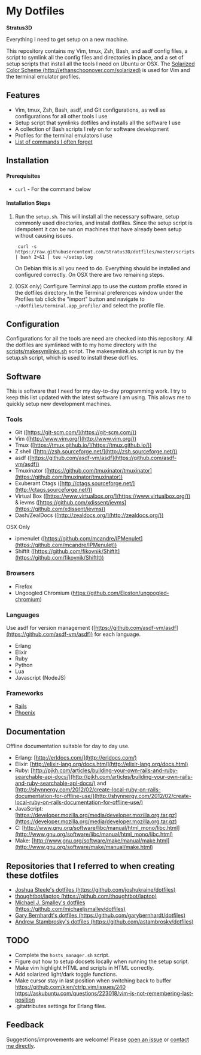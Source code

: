 My Dotfiles
===========

**Stratus3D**

Everything I need to get setup on a new machine.

This repository contains my Vim, tmux, Zsh, Bash, and asdf config files, a script to symlink all the config files and directories in place, and a set of setup scripts that install all the tools I need on Ubuntu or OSX. The [Solarized Color Scheme (http://ethanschoonover.com/solarized)](http://ethanschoonover.com/solarized) is used for Vim and the terminal emulator profiles.

## Features

* Vim, tmux, Zsh, Bash, asdf, and Git configurations, as well as configurations for all other tools I use
* Setup script that symlinks dotfiles and installs all the software I use
* A collection of Bash scripts I rely on for software development
* Profiles for the terminal emulators I use
* [List of commands I often forget](docs/useful_commands.md)

## Installation

#### Prerequisites

* `curl` - For the command below

#### Installation Steps

1. Run the `setup.sh`. This will install all the necessary software, setup commonly used directories, and install dotfiles. Since the setup script is idempotent it can be run on machines that have already been setup without causing issues.

        curl -s https://raw.githubusercontent.com/Stratus3D/dotfiles/master/scripts/setup.sh | bash 2>&1 | tee ~/setup.log

    On Debian this is all you need to do. Everything should be installed and configured correctly. On OSX there are two remaining steps.


2. (OSX only) Configure Terminal.app to use the custom profile stored in the dotfiles directory. In the Terminal preferences window under the Profiles tab click the "import" button and navigate to `~/dotfiles/terminal.app_profile/` and select the profile file.

## Configuration

Configurations for all the tools are need are checked into this repository. All the dotfiles are symlinked with to my home directory with the [scripts/makesymlinks.sh](scripts/makesymlinks.sh) script. The makesymlink.sh script is run by the setup.sh script, which is used to install these dotfiles.

## Software

This is software that I need for my day-to-day programming work. I try to keep this list updated with the latest software I am using. This allows me to quickly setup new development machines.

### Tools

* Git ([https://git-scm.com/](https://git-scm.com/))
* Vim ([http://www.vim.org/](http://www.vim.org/))
* Tmux ([https://tmux.github.io/](https://tmux.github.io/))
* Z shell ([http://zsh.sourceforge.net/](http://zsh.sourceforge.net/))
* asdf ([https://github.com/asdf-vm/asdf](https://github.com/asdf-vm/asdf))
* Tmuxinator ([https://github.com/tmuxinator/tmuxinator](https://github.com/tmuxinator/tmuxinator))
* Exuberant Ctags ([http://ctags.sourceforge.net/](http://ctags.sourceforge.net/))
* Virtual Box ([https://www.virtualbox.org/](https://www.virtualbox.org/)) & ievms ([https://github.com/xdissent/ievms](https://github.com/xdissent/ievms))
* Dash/ZealDocs ([http://zealdocs.org/](http://zealdocs.org/))

OSX Only

* ipmenulet ([https://github.com/mcandre/IPMenulet](https://github.com/mcandre/IPMenulet))
* ShiftIt ([https://github.com/fikovnik/ShiftIt](https://github.com/fikovnik/ShiftIt))

### Browsers

* Firefox
* Ungoogled Chromium (https://github.com/Eloston/ungoogled-chromium)

### Languages

Use asdf for version management ([https://github.com/asdf-vm/asdf](https://github.com/asdf-vm/asdf)) for each language.

* Erlang
* Elixir
* Ruby
* Python
* Lua
* Javascript (NodeJS)

### Frameworks

* [Rails](http://rubyonrails.org/)
* [Phoenix](http://www.phoenixframework.org/)

## Documentation

Offline documentation suitable for day to day use.

* Erlang: [http://erldocs.com/](http://erldocs.com/)
* Elixir: [http://elixir-lang.org/docs.html](http://elixir-lang.org/docs.html)
* Ruby: [http://pjkh.com/articles/building-your-own-rails-and-ruby-searchable-api-docs/](http://pjkh.com/articles/building-your-own-rails-and-ruby-searchable-api-docs/) and [http://shynnergy.com/2012/02/create-local-ruby-on-rails-documentation-for-offline-use/](http://shynnergy.com/2012/02/create-local-ruby-on-rails-documentation-for-offline-use/)
* JavaScript: [https://developer.mozilla.org/media/developer.mozilla.org.tar.gz](https://developer.mozilla.org/media/developer.mozilla.org.tar.gz)
* C: [http://www.gnu.org/software/libc/manual/html_mono/libc.html](http://www.gnu.org/software/libc/manual/html_mono/libc.html)
* Make: [http://www.gnu.org/software/make/manual/make.html](http://www.gnu.org/software/make/manual/make.html)

## Repositories that I referred to when creating these dotfiles

* [Joshua Steele's dotfiles (https://github.com/joshukraine/dotfiles)](https://github.com/joshukraine/dotfiles)
* [thoughtbot/laptop (https://github.com/thoughtbot/laptop)](https://github.com/thoughtbot/laptop)
* [Michael J. Smalley's dotfiles (https://github.com/michaeljsmalley/dotfiles)](https://github.com/michaeljsmalley/dotfiles)
* [Gary Bernhardt's dotfiles (https://github.com/garybernhardt/dotfiles)](https://github.com/garybernhardt/dotfiles)
* [Andrew Stambrosky's dotfiles (https://github.com/astambrosky/dotfiles)](https://github.com/astambrosky/dotfiles)

## TODO

* Complete the `hosts_manager.sh` script.
* Figure out how to setup docsets locally when running the setup script.
* Make vim highlight HTML and scripts in HTML correctly.
* Add solarized light/dark toggle functions.
* Make cursor stay in last position when switching back to buffer https://github.com/kien/ctrlp.vim/issues/240 https://askubuntu.com/questions/223018/vim-is-not-remembering-last-position
* .gitattributes settings for Erlang files.

## Feedback

Suggestions/improvements are welcome! Please [open an issue](https://github.com/Stratus3D/dotfiles/issues) or [contact me directly](https://stratus3d.com/contact).

